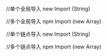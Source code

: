 //单个全局导入
new Import (String)

//多个全局导入
npm Import (new Array)

//单个链点导入
new Import (String)

//多个链点导入
npm Import (new Array)
